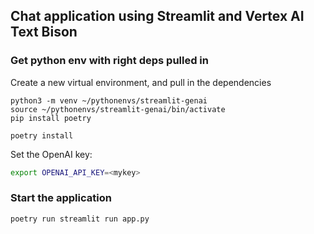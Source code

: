 ## Chat application using Streamlit and Vertex AI Text Bison

### Get python env with right deps pulled in

Create a new virtual environment, and pull in the dependencies
```shell
python3 -m venv ~/pythonenvs/streamlit-genai
source ~/pythonenvs/streamlit-genai/bin/activate
pip install poetry

poetry install
```

Set the OpenAI key:
```sh
export OPENAI_API_KEY=<mykey>
```

### Start the application

```sh
poetry run streamlit run app.py
```
